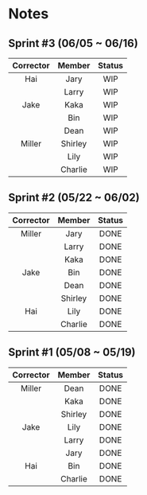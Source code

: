 # Notes

## Sprint #3 (06/05 ~ 06/16)

| Corrector  | Member      | Status |
|:----------:|:-----------:|:------:|
| Hai        | Jary        | WIP    |
|            | Larry       | WIP    |
| Jake       | Kaka        | WIP    |
|            | Bin         | WIP    |
|            | Dean        | WIP    |
| Miller     | Shirley     | WIP    |
|            | Lily        | WIP    |
|            | Charlie     | WIP    |

## Sprint #2 (05/22 ~ 06/02)

| Corrector  | Member      | Status |
|:----------:|:-----------:|:------:|
| Miller     | Jary        | DONE   |
|            | Larry       | DONE   |
|            | Kaka        | DONE   |
| Jake       | Bin         | DONE   |
|            | Dean        | DONE   |
|            | Shirley     | DONE   |
| Hai        | Lily        | DONE   |
|            | Charlie     | DONE   |

## Sprint #1 (05/08 ~ 05/19)

| Corrector  | Member      | Status |
|:----------:|:-----------:|:------:|
| Miller     | Dean        | DONE   |
|            | Kaka        | DONE   |
|            | Shirley     | DONE   |
| Jake       | Lily        | DONE   |
|            | Larry       | DONE   |
|            | Jary        | DONE   |
| Hai        | Bin         | DONE   |
|            | Charlie     | DONE   |


